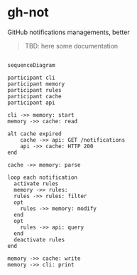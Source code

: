 # gh-not
GitHub notifications managements, better

> TBD: here some documentation

```mermaid

sequenceDiagram

participant cli
participant memory
participant rules
participant cache
participant api

cli ->> memory: start
memory ->> cache: read

alt cache expired
    cache ->> api: GET /notifications
    api ->> cache: HTTP 200
end

cache ->> memory: parse

loop each notification
  activate rules
  memory ->> rules: 
  rules ->> rules: filter
  opt
    rules ->> memory: modify
  end
  opt
    rules ->> api: query
  end
  deactivate rules
end

memory ->> cache: write
memory ->> cli: print
```
